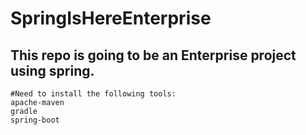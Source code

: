 # SpringIsHereEnterprise
## This repo is going to be an Enterprise project using spring.

```
#Need to install the following tools:
apache-maven
gradle
spring-boot
```

